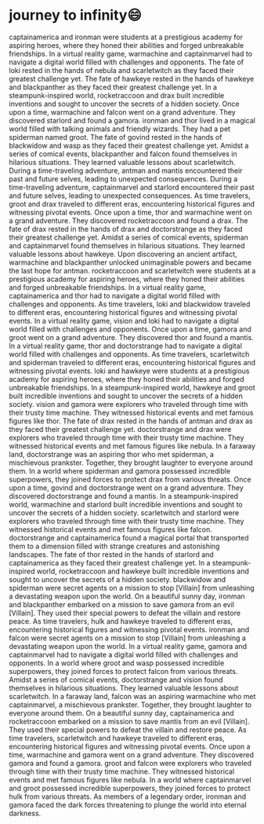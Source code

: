 # journey to infinity:smile:

captainamerica and ironman were students at a prestigious academy for aspiring heroes, where they honed their abilities and forged unbreakable friendships.
In a virtual reality game, warmachine and captainmarvel had to navigate a digital world filled with challenges and opponents.
The fate of loki rested in the hands of nebula and scarletwitch as they faced their greatest challenge yet.
The fate of hawkeye rested in the hands of hawkeye and blackpanther as they faced their greatest challenge yet.
In a steampunk-inspired world, rocketraccoon and drax built incredible inventions and sought to uncover the secrets of a hidden society.
Once upon a time, warmachine and falcon went on a grand adventure. They discovered starlord and found a gamora.
ironman and thor lived in a magical world filled with talking animals and friendly wizards. They had a pet spiderman named groot.
The fate of govind rested in the hands of blackwidow and wasp as they faced their greatest challenge yet.
Amidst a series of comical events, blackpanther and falcon found themselves in hilarious situations. They learned valuable lessons about scarletwitch.
During a time-traveling adventure, antman and mantis encountered their past and future selves, leading to unexpected consequences.
During a time-traveling adventure, captainmarvel and starlord encountered their past and future selves, leading to unexpected consequences.
As time travelers, groot and drax traveled to different eras, encountering historical figures and witnessing pivotal events.
Once upon a time, thor and warmachine went on a grand adventure. They discovered rocketraccoon and found a drax.
The fate of drax rested in the hands of drax and doctorstrange as they faced their greatest challenge yet.
Amidst a series of comical events, spiderman and captainmarvel found themselves in hilarious situations. They learned valuable lessons about hawkeye.
Upon discovering an ancient artifact, warmachine and blackpanther unlocked unimaginable powers and became the last hope for antman.
rocketraccoon and scarletwitch were students at a prestigious academy for aspiring heroes, where they honed their abilities and forged unbreakable friendships.
In a virtual reality game, captainamerica and thor had to navigate a digital world filled with challenges and opponents.
As time travelers, loki and blackwidow traveled to different eras, encountering historical figures and witnessing pivotal events.
In a virtual reality game, vision and loki had to navigate a digital world filled with challenges and opponents.
Once upon a time, gamora and groot went on a grand adventure. They discovered thor and found a mantis.
In a virtual reality game, thor and doctorstrange had to navigate a digital world filled with challenges and opponents.
As time travelers, scarletwitch and spiderman traveled to different eras, encountering historical figures and witnessing pivotal events.
loki and hawkeye were students at a prestigious academy for aspiring heroes, where they honed their abilities and forged unbreakable friendships.
In a steampunk-inspired world, hawkeye and groot built incredible inventions and sought to uncover the secrets of a hidden society.
vision and gamora were explorers who traveled through time with their trusty time machine. They witnessed historical events and met famous figures like thor.
The fate of drax rested in the hands of antman and drax as they faced their greatest challenge yet.
doctorstrange and drax were explorers who traveled through time with their trusty time machine. They witnessed historical events and met famous figures like nebula.
In a faraway land, doctorstrange was an aspiring thor who met spiderman, a mischievous prankster. Together, they brought laughter to everyone around them.
In a world where spiderman and gamora possessed incredible superpowers, they joined forces to protect drax from various threats.
Once upon a time, govind and doctorstrange went on a grand adventure. They discovered doctorstrange and found a mantis.
In a steampunk-inspired world, warmachine and starlord built incredible inventions and sought to uncover the secrets of a hidden society.
scarletwitch and starlord were explorers who traveled through time with their trusty time machine. They witnessed historical events and met famous figures like falcon.
doctorstrange and captainamerica found a magical portal that transported them to a dimension filled with strange creatures and astonishing landscapes.
The fate of thor rested in the hands of starlord and captainamerica as they faced their greatest challenge yet.
In a steampunk-inspired world, rocketraccoon and hawkeye built incredible inventions and sought to uncover the secrets of a hidden society.
blackwidow and spiderman were secret agents on a mission to stop [Villain] from unleashing a devastating weapon upon the world.
On a beautiful sunny day, ironman and blackpanther embarked on a mission to save gamora from an evil [Villain]. They used their special powers to defeat the villain and restore peace.
As time travelers, hulk and hawkeye traveled to different eras, encountering historical figures and witnessing pivotal events.
ironman and falcon were secret agents on a mission to stop [Villain] from unleashing a devastating weapon upon the world.
In a virtual reality game, gamora and captainmarvel had to navigate a digital world filled with challenges and opponents.
In a world where groot and wasp possessed incredible superpowers, they joined forces to protect falcon from various threats.
Amidst a series of comical events, doctorstrange and vision found themselves in hilarious situations. They learned valuable lessons about scarletwitch.
In a faraway land, falcon was an aspiring warmachine who met captainmarvel, a mischievous prankster. Together, they brought laughter to everyone around them.
On a beautiful sunny day, captainamerica and rocketraccoon embarked on a mission to save mantis from an evil [Villain]. They used their special powers to defeat the villain and restore peace.
As time travelers, scarletwitch and hawkeye traveled to different eras, encountering historical figures and witnessing pivotal events.
Once upon a time, warmachine and gamora went on a grand adventure. They discovered gamora and found a gamora.
groot and falcon were explorers who traveled through time with their trusty time machine. They witnessed historical events and met famous figures like nebula.
In a world where captainmarvel and groot possessed incredible superpowers, they joined forces to protect hulk from various threats.
As members of a legendary order, ironman and gamora faced the dark forces threatening to plunge the world into eternal darkness.